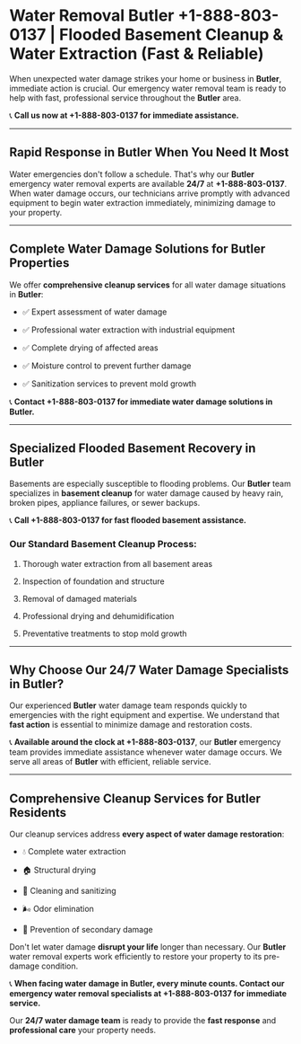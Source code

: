 # Water Removal Butler +1-888-803-0137 | Flooded Basement Cleanup & Water Extraction (Fast & Reliable)

When unexpected water damage strikes your home or business in **Butler**, immediate action is crucial. Our emergency water removal team is ready to help with fast, professional service throughout the **Butler** area. 

📞 **Call us now at +1-888-803-0137 for immediate assistance.**

---

## Rapid Response in Butler When You Need It Most

Water emergencies don't follow a schedule. That's why our **Butler** emergency water removal experts are available **24/7** at **+1-888-803-0137**. When water damage occurs, our technicians arrive promptly with advanced equipment to begin water extraction immediately, minimizing damage to your property.

---

## Complete Water Damage Solutions for Butler Properties

We offer **comprehensive cleanup services** for all water damage situations in **Butler**:

- ✅ Expert assessment of water damage  
- ✅ Professional water extraction with industrial equipment  
- ✅ Complete drying of affected areas  
- ✅ Moisture control to prevent further damage  
- ✅ Sanitization services to prevent mold growth  

📞 **Contact +1-888-803-0137 for immediate water damage solutions in Butler.**

---

## Specialized Flooded Basement Recovery in Butler

Basements are especially susceptible to flooding problems. Our **Butler** team specializes in **basement cleanup** for water damage caused by heavy rain, broken pipes, appliance failures, or sewer backups. 

📞 **Call +1-888-803-0137 for fast flooded basement assistance.**

### Our Standard Basement Cleanup Process:
1. Thorough water extraction from all basement areas  
2. Inspection of foundation and structure  
3. Removal of damaged materials  
4. Professional drying and dehumidification  
5. Preventative treatments to stop mold growth  

---

## Why Choose Our 24/7 Water Damage Specialists in Butler?

Our experienced **Butler** water damage team responds quickly to emergencies with the right equipment and expertise. We understand that **fast action** is essential to minimize damage and restoration costs.

📞 **Available around the clock at +1-888-803-0137**, our **Butler** emergency team provides immediate assistance whenever water damage occurs. We serve all areas of **Butler** with efficient, reliable service.

---

## Comprehensive Cleanup Services for Butler Residents

Our cleanup services address **every aspect of water damage restoration**:

- 💧 Complete water extraction  
- 🏠 Structural drying  
- 🧼 Cleaning and sanitizing  
- 🌬️ Odor elimination  
- 🚫 Prevention of secondary damage  

Don't let water damage **disrupt your life** longer than necessary. Our **Butler** water removal experts work efficiently to restore your property to its pre-damage condition.

📞 **When facing water damage in Butler, every minute counts. Contact our emergency water removal specialists at +1-888-803-0137 for immediate service.**

Our **24/7 water damage team** is ready to provide the **fast response** and **professional care** your property needs.